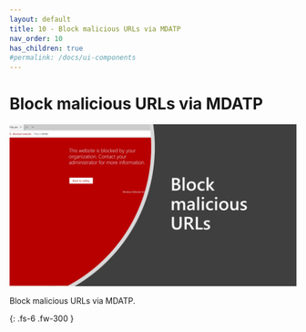 ```yaml
---
layout: default
title: 10 - Block malicious URLs via MDATP
nav_order: 10
has_children: true
#permalink: /docs/ui-components
---
```


# Block malicious URLs via MDATP

![](/assets/images/scenario10/Scenario10_01.PNG "Scenario 10")

Block malicious URLs via MDATP.


{: .fs-6 .fw-300 }

